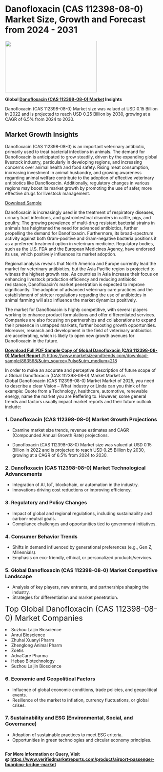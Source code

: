 <H1>Danofloxacin (CAS 112398-08-0) Market Size, Growth and Forecast from 2024 - 2031</H1><img class="aligncenter size-medium wp-image-584254" src="https://thirdeyenews.in/wp-content/uploads/2024/09/Global-Market-Research-300x168.jpeg" alt="" width="300" height="168" /><p><strong>Global&nbsp;<a href="https://www.marketsizeandtrends.com/download-sample/863568/&amp;utm_source=Pulse&amp;utm_medium=218">Danofloxacin (CAS 112398-08-0) Market</a> Insights</strong></p><p>Danofloxacin (CAS 112398-08-0) Market size was valued at USD 0.15 Billion in 2022 and is projected to reach USD 0.25 Billion by 2030, growing at a CAGR of 6.5% from 2024 to 2030.</p><p><h2>Market Growth Insights</h2> <p>Danofloxacin (CAS 112398-08-0) is an important veterinary antibiotic, primarily used to treat bacterial infections in animals. The demand for Danofloxacin is anticipated to grow steadily, driven by the expanding global livestock industry, particularly in developing regions, and increasing concerns over animal health and food safety. Rising meat consumption, increasing investment in animal husbandry, and growing awareness regarding animal welfare contribute to the adoption of effective veterinary antibiotics like Danofloxacin. Additionally, regulatory changes in various regions may boost its market growth by promoting the use of safer, more effective drugs for livestock management.</p> <p><a href="your-sample-link-here">Download Sample</a></p> <p>Danofloxacin is increasingly used in the treatment of respiratory diseases, urinary tract infections, and gastrointestinal disorders in cattle, pigs, and poultry. The growing prevalence of multi-drug resistant bacterial strains in animals has heightened the need for advanced antibiotics, further propelling the demand for Danofloxacin. Furthermore, its broad-spectrum activity against both Gram-positive and Gram-negative bacteria positions it as a preferred treatment option in veterinary medicine. Regulatory bodies, such as the U.S. FDA and the European Medicines Agency, have endorsed its use, which positively influences its market adoption.</p> <p>Regional analysis reveals that North America and Europe currently lead the market for veterinary antibiotics, but the Asia Pacific region is projected to witness the highest growth rate. As countries in Asia increase their focus on enhancing livestock production efficiency and reducing antibiotic resistance, Danofloxacin's market penetration is expected to improve significantly. The adoption of advanced veterinary care practices and the establishment of stricter regulations regarding the use of antibiotics in animal farming will also influence the market dynamics positively.</p> <p>The market for Danofloxacin is highly competitive, with several players working to enhance product formulations and offer differentiated services. Companies are also focusing on partnerships and collaborations to expand their presence in untapped markets, further boosting growth opportunities. Moreover, research and development in the field of veterinary antibiotics are accelerating, which is likely to open new growth avenues for Danofloxacin in the future.</p> <p><a href="your-additional-info-link-here"></p><p><span class=""><strong>Download Full PDF Sample Copy of Global Danofloxacin (CAS 112398-08-0) Market Report</strong> @ <a href="https://www.marketsizeandtrends.com/download-sample/863568/&amp;utm_source=Pulse&amp;utm_medium=218" target="_blank">https://www.marketsizeandtrends.com/download-sample/863568/&amp;utm_source=Pulse&amp;utm_medium=218</a></span></p><p>In order to make an accurate and perceptive description of future scope of a Global&nbsp;Danofloxacin (CAS 112398-08-0) Market Market as Global&nbsp;Danofloxacin (CAS 112398-08-0) Market Market of 2025, you need to describe a clear Vision &ndash; What Industry or Linda can you think of for example: Quote from a Technology, healthcare, automotive, renewable energy, name the market you are Reffering to. However, some general trends and factors usually impact market reports and their future outlook include:</p><h3>1.&nbsp;<strong>Danofloxacin (CAS 112398-08-0) Market Growth Projections</strong></h3><ul><li>Examine market size trends, revenue estimates and CAGR (Compounded Annual Growth Rate) projections.</li><li><p>Danofloxacin (CAS 112398-08-0) Market size was valued at USD 0.15 Billion in 2022 and is projected to reach USD 0.25 Billion by 2030, growing at a CAGR of 6.5% from 2024 to 2030.</p></li></ul><h3>2.&nbsp;<strong>Danofloxacin (CAS 112398-08-0) Market Technological Advancements</strong></h3><ul><li>Integration of AI, IoT, blockchain, or automation in the industry.</li><li>Innovations driving cost reductions or improving efficiency.</li></ul><h3>3.&nbsp;<strong>Regulatory and Policy Changes</strong></h3><ul><li>Impact of global and regional regulations, including sustainability and carbon-neutral goals.</li><li>Compliance challenges and opportunities tied to government initiatives.</li></ul><h3>4.&nbsp;<strong>Consumer Behavior Trends</strong></h3><ul><li>Shifts in demand influenced by generational preferences (e.g., Gen Z, Millennials).</li><li>Emphasis on eco-friendly, ethical, or personalized products/services.</li></ul><h3>5.&nbsp;<strong>Global Danofloxacin (CAS 112398-08-0) Market Competitive Landscape</strong></h3><ul><li>Analysis of key players, new entrants, and partnerships shaping the industry.</li><li>Strategies for differentiation and market penetration.</li></ul><p data-pm-slice="1 1 []"><span style="color: inherit; font-family: inherit; font-size: 25px;">Top Global Danofloxacin (CAS 112398-08-0) Market Companies</span></p><div class="" data-test-id=""><p><li>Suzhou Laijin Bioscience</li><li> Anrui Bioscience</li><li> Zhuhai Xuanyi Pharm</li><li> Zhenglong Animal Pharm</li><li> Zoetis</li><li> AdvaCare Pharma</li><li> Hebao Biotechnology</li><li> Suzhou Laijin Bioscience</li></p></div><h3>6.&nbsp;<strong>Economic and Geopolitical Factors</strong></h3><ul><li>Influence of global economic conditions, trade policies, and geopolitical events.</li><li>Resilience of the market to inflation, currency fluctuations, or global crises.</li></ul><h3>7.&nbsp;<strong>Sustainability and ESG (Environmental, Social, and Governance)</strong></h3><ul><li>Adoption of sustainable practices to meet ESG criteria.</li><li>Opportunities in green technologies and circular economy principles.</li></ul><h2><strong style="font-size: 14px;">For More Information or Query, Visit @&nbsp;</strong><a style="background-color: #ffffff; font-size: 14px;" href="https://www.marketsizeandtrends.com/report/danofloxacin-cas-112398-08-0-market/" target="_blank">https://www.verifiedmarketreports.com/product/airport-passenger-boarding-bridge-market</a></h2>
